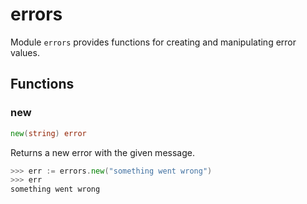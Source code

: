 # errors

Module `errors` provides functions for creating and manipulating error values.

## Functions

### new

```go filename="Function signature"
new(string) error
```

Returns a new error with the given message.

```go filename="Example"
>>> err := errors.new("something went wrong")
>>> err
something went wrong
```
